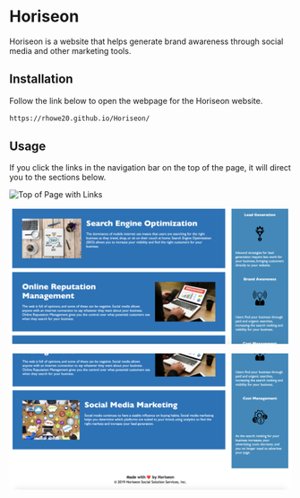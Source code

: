 # Horiseon

Horiseon is a website that helps generate brand awareness through social media and other marketing tools. 

## Installation

Follow the link below to open the webpage for the Horiseon website.

```bash
https://rhowe20.github.io/Horiseon/
```

## Usage 

If you click the links in the navigation bar on the top of the page, it will direct you to the sections below.

![Top of Page with Links](https://github.com/rhowe20/Horiseon/blob/main/images/top-page.png)

![Links to Search Engine Optimization and Online Reputation Management](https://github.com/rhowe20/Horiseon/blob/main/images/mid-section.png) 

![Link to Social Media Marketing](https://github.com/rhowe20/Horiseon/blob/main/images/bottom-of-page.png)

